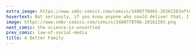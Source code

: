 ```yaml
---
extra_image: https://www.smbc-comics.com/comics/1480778801-20161203after.png
hovertext: But seriously, if you know anyone who could deliver that, I still have a few days to live.
image: https://www.smbc-comics.com/comics/1480778786-20161203.png
next_comic: the-science-is-unsettled
prev_comic: law-of-social-media
title: A Better Family
---
```


